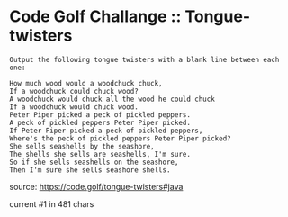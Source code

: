 # Code Golf Challange :: Tongue-twisters
```
Output the following tongue twisters with a blank line between each one:

How much wood would a woodchuck chuck,
If a woodchuck could chuck wood?
A woodchuck would chuck all the wood he could chuck
If a woodchuck would chuck wood.
Peter Piper picked a peck of pickled peppers.
A peck of pickled peppers Peter Piper picked.
If Peter Piper picked a peck of pickled peppers,
Where's the peck of pickled peppers Peter Piper picked?
She sells seashells by the seashore,
The shells she sells are seashells, I'm sure.
So if she sells seashells on the seashore,
Then I'm sure she sells seashore shells.
```
source: https://code.golf/tongue-twisters#java

current #1 in 481 chars

